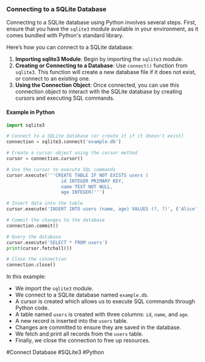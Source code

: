 ### Connecting to a SQLite Database

Connecting to a SQLite database using Python involves several steps. First, ensure that you have the `sqlite3` module available in your environment, as it comes bundled with Python's standard library.

Here’s how you can connect to a SQLite database:

1. **Importing sqlite3 Module**: Begin by importing the `sqlite3` module.
2. **Creating or Connecting to a Database**: Use `connect()` function from `sqlite3`. This function will create a new database file if it does not exist, or connect to an existing one.
3. **Using the Connection Object**: Once connected, you can use this connection object to interact with the SQLite database by creating cursors and executing SQL commands.

#### Example in Python

```python
import sqlite3

# Connect to a SQLite database (or create it if it doesn't exist)
connection = sqlite3.connect('example.db')

# Create a cursor object using the cursor method
cursor = connection.cursor()

# Use the cursor to execute SQL commands
cursor.execute('''CREATE TABLE IF NOT EXISTS users (
                    id INTEGER PRIMARY KEY,
                    name TEXT NOT NULL,
                    age INTEGER)''')

# Insert data into the table
cursor.execute('INSERT INTO users (name, age) VALUES (?, ?)', ('Alice', 30))

# Commit the changes to the database
connection.commit()

# Query the database
cursor.execute('SELECT * FROM users')
print(cursor.fetchall())

# Close the connection
connection.close()
```

In this example:
- We import the `sqlite3` module.
- We connect to a SQLite database named `example.db`.
- A cursor is created which allows us to execute SQL commands through Python code.
- A table named `users` is created with three columns: `id`, `name`, and `age`.
- A new record is inserted into the `users` table.
- Changes are committed to ensure they are saved in the database.
- We fetch and print all records from the `users` table.
- Finally, we close the connection to free up resources.

#Connect Database #SQLite3 #Python